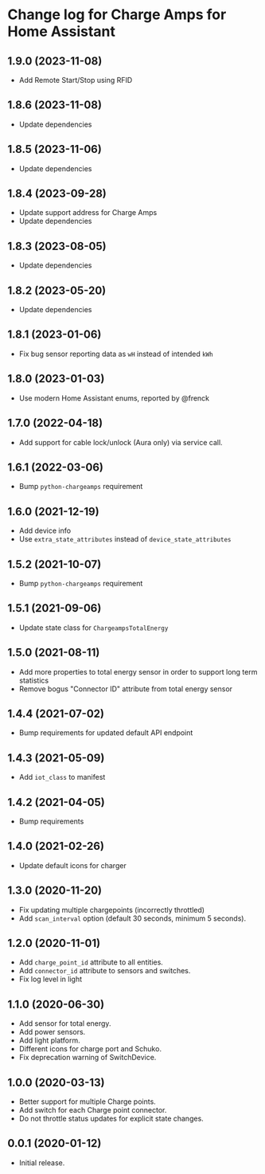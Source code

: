 # Change log for Charge Amps for Home Assistant

## 1.9.0 (2023-11-08)

- Add Remote Start/Stop using RFID

## 1.8.6 (2023-11-08)

- Update dependencies

## 1.8.5 (2023-11-06)

- Update dependencies

## 1.8.4 (2023-09-28)

- Update support address for Charge Amps
- Update dependencies

## 1.8.3 (2023-08-05)

- Update dependencies

## 1.8.2 (2023-05-20)

- Update dependencies

## 1.8.1 (2023-01-06)

- Fix bug sensor reporting data as `wH` instead of intended `kWh`

## 1.8.0 (2023-01-03)

- Use modern Home Assistant enums, reported by @frenck

## 1.7.0 (2022-04-18)

- Add support for cable lock/unlock (Aura only) via service call.

## 1.6.1 (2022-03-06)

- Bump `python-chargeamps` requirement

## 1.6.0 (2021-12-19)

- Add device info
- Use `extra_state_attributes` instead of `device_state_attributes`

## 1.5.2 (2021-10-07)

- Bump `python-chargeamps` requirement

## 1.5.1 (2021-09-06)

- Update state class for `ChargeampsTotalEnergy`

## 1.5.0 (2021-08-11)

- Add more properties to total energy sensor in order to support long term statistics
- Remove bogus "Connector ID" attribute from total energy sensor

## 1.4.4 (2021-07-02)

- Bump requirements for updated default API endpoint

## 1.4.3 (2021-05-09)

- Add `iot_class` to manifest

## 1.4.2 (2021-04-05)

- Bump requirements

## 1.4.0 (2021-02-26)

- Update default icons for charger

## 1.3.0 (2020-11-20)

- Fix updating multiple chargepoints (incorrectly throttled)
- Add `scan_interval` option (default 30 seconds, minimum 5 seconds).

## 1.2.0 (2020-11-01)

- Add `charge_point_id` attribute to all entities.
- Add `connector_id` attribute to sensors and switches.
- Fix log level in light

## 1.1.0 (2020-06-30)

- Add sensor for total energy.
- Add power sensors.
- Add light platform.
- Different icons for charge port and Schuko.
- Fix deprecation warning of SwitchDevice.

## 1.0.0 (2020-03-13)

- Better support for multiple Charge points.
- Add switch for each Charge point connector.
- Do not throttle status updates for explicit state changes.

## 0.0.1 (2020-01-12)

- Initial release.
